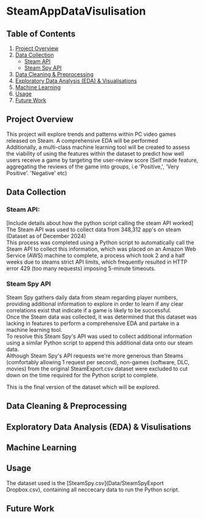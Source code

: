 # SteamAppDataVisulisation

## Table of Contents

1. [Project Overview](#project-overview)  
2. [Data Collection](#data-collection)  
   - [Steam API](#steam-api)  
   - [Steam Spy API](#steam-spy-api)  
3. [Data Cleaning & Preprocessing](#data-cleaning--preprocessing)  
4. [Exploratory Data Analysis (EDA) & Visualisations](#exploratory-data-analysis-eda--visualisations)  
5. [Machine Learning](#machine-learning)  
6. [Usage](#usage)  
7. [Future Work](#future-work)  
 

## Project Overview

This project will explore trends and patterns within PC video games released on Steam. A comprehensive EDA will be performed  
Additionally, a multi-class machine learning tool will be created to assess the viability of using the features within the dataset to predict how well users receive a game by targeting the user-review score (Self made feature, aggregating the reviews of the game into groups, i.e 'Positive,', 'Very Positive'. 'Negative' etc)

## Data Collection

### Steam API:
[Include details about how the python script calling the steam API worked]  
The Steam API was used to collect data from 348,312 app's on steam (Dataset as of December 2024)  
This process was completed using a Python script to automatically call the Steam API to collect this information, which was placed on an Amazon Web Service (AWS) machine to complete, a process which took 2 and a half weeks due to steams strict API limits, which frequently resulted in HTTP error 429 (too many requests) imposing 5-minute timeouts.

### Steam Spy API
Steam Spy gathers daily data from steam regarding player numbers, providing additional information to explore in order to learn if any clear correlations exist that indicate if a game is likely to be successful.  
Once the Steam data was collected, it was determined that this dataset was lacking in features to perform a comprehensive EDA and partake in a machine learning tool.  
To resolve this Steam Spy's API was used to collect additional information using a similar Python script to append this additional data onto our steam data.  
Although Steam Spy's API requests we're more generous than Steams (comfortably allowing 1 request per second), non-games (software, DLC, movies) from the original SteamExport.csv dataset were excluded to cut down on the time required for the Python script to complete.

This is the final version of the dataset which will be explored.

## Data Cleaning & Preprocessing

## Exploratory Data Analysis (EDA) & Visulisations

## Machine Learning

## Usage
The dataset used is the [SteamSpy.csv](Data/SteamSpyExport Dropbox.csv), containing all neccecary data to run the Python script.

## Future Work